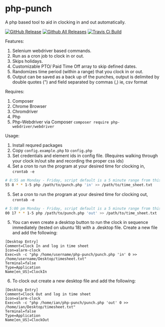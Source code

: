 # php-punch
A php based tool to aid in clocking in and out automatically.

[![GitHub Release](https://img.shields.io/github/v/release/modnar1226/php-punch?style=flat)]()
[![Github All Releases](https://img.shields.io/github/downloads/modnar1226/php-punch/total.svg?style=flat)]()
[![Travis Ci Build](https://travis-ci.com/modnar1226/php-punch.svg?branch=master)]()

Features:

1. Selenium webdriver based commands.
2. Run as a cron job to clock in or out.
3. Skips holidays.
4. Customizable PTO/ Paid Time Off array to skip defined dates.
5. Randomizes time period (within a range) that you clock in or out.
6. Output can be saved as a back up of the punches, output is delimited by double quotes (") and field separated by commas (,) ie, csv format

Requires:
1. Composer 
2. Chrome Browser
3. Chromdriver
4. Php
5. Php-Webdriver via Composer `composer require php-webdriver/webdriver`

Usage:
1. Install requred packages
2. Copy `config.example.php` to `config.php`
3. Set credentials and element ids in config file. (Requires walking through your clock in/out site and recording the proper css ids)
4. Set a cron to run the program at your desired time for clocking in,
`crontab -e`

```sh
# 8:55 am Monday - Friday, script default is a 5 minute range from this time
55 8 * * 1-5 php /path/to/punch.php 'in' >> /path/to/time_sheet.txt
```
5. Set a cron to run the program at your desired time for clocking out,
`crontab -e`

```sh
# 5:00 pm Monday - Friday, script default is a 5 minute range from this time
00 17 * * 1-5 php /path/to/punch.php 'out' >> /path/to/time_sheet.txt
```

5. You can even create a desktop button to run the clock in sequence immediately (tested on ubuntu 18) with a .desktop file. Create a new file and add the following:
```
[Desktop Entry]
Comment=Clock In and log in time sheet
Icon=alarm-clock
Exec=sh -c "php /home/username/php-punch/punch.php 'in' 0 >> /home/username/Desktop/timesheet.txt"
Terminal=false
Type=Application
Name[en_US]=ClockIn
```

6. To clock out create a new desktop file and add the following:
```
[Desktop Entry]
Comment=Clock Out and log in time sheet
Icon=alarm-clock
Exec=sh -c "php /home/ian/php-punch/punch.php 'out' 0 >> /home/ian/Desktop/timesheet.txt"
Terminal=false
Type=Application
Name[en_US]=ClockOut
``` 
